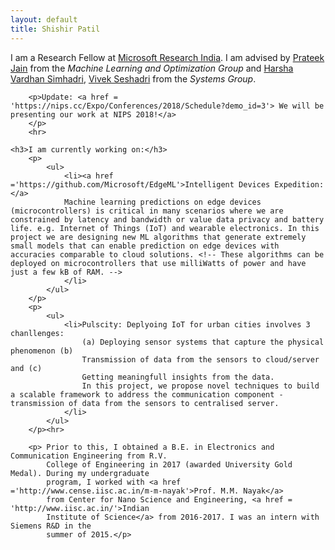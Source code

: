 ```yaml
---
layout: default
title: Shishir Patil
---
```

<div class="blurb">
	<!-- <h2>Hi there, I'm Shishir Patil!</h2> -->
    	<p>I am a Research Fellow at <a href ='https://www.microsoft.com/en-us/research/lab/microsoft-research-india/'>Microsoft Research India</a>. I am advised by <a href='http://www.prateekjain.org/'>Prateek Jain</a> from the <em>Machine Learning and Optimization Group</em> and <a href='http://harsha-simhadri.org/'>Harsha Vardhan Simhadri</a>, <a href='https://www.microsoft.com/en-us/research/people/visesha/'>Vivek Seshadri</a> from the <em>Systems Group</em>.   
            <!-- <a href="/about">Read more about my life...</a> -->
        </p>

        <p>Update: <a href = 'https://nips.cc/Expo/Conferences/2018/Schedule?demo_id=3'> We will be presenting our work at NIPS 2018!</a> 
        </p>
        <hr>

    <h3>I am currently working on:</h3>
        <p>
            <ul>
                <li><a href ='https://github.com/Microsoft/EdgeML'>Intelligent Devices Expedition: </a>
                Machine learning predictions on edge devices (microcontrollers) is critical in many scenarios where we are constrained by latency and bandwidth or value data privacy and battery life. e.g. Internet of Things (IoT) and wearable electronics. In this project we are designing new ML algorithms that generate extremely small models that can enable prediction on edge devices with accuracies comparable to cloud solutions. <!-- These algorithms can be deployed on microcontrollers that use milliWatts of power and have just a few kB of RAM. -->
                </li>
            </ul>
        </p>
        <p>
            <ul>
                <li>Pulscity: Deplyoing IoT for urban cities involves 3 chanllenges:
                    (a) Deploying sensor systems that capture the physical phenomenon (b)
                    Transmission of data from the sensors to cloud/server and (c)
                    Getting meaningfull insights from the data.
                    In this project, we propose novel techniques to build a scalable framework to address the communication component - transmission of data from the sensors to centralised server.
                </li>
            </ul> 
        </p><hr>

        <p> Prior to this, I obtained a B.E. in Electronics and Communication Engineering from R.V.
            College of Engineering in 2017 (awarded University Gold Medal). During my undergraduate 
            program, I worked with <a href ='http://www.cense.iisc.ac.in/m-m-nayak'>Prof. M.M. Nayak</a>
            from Center for Nano Science and Engineering, <a href = 'http://www.iisc.ac.in/'>Indian 
            Institute of Science</a> from 2016-2017. I was an intern with Siemens R&D in the
            summer of 2015.</p>

</div><!-- /.blurb -->





